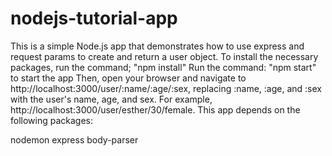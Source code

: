 # nodejs-tutorial-app
This is a simple Node.js app that demonstrates how to use express and request params to create and return a user object.
To install the necessary packages, run the command; "npm install"
Run the command: "npm start" to start the app
Then, open your browser and navigate to http://localhost:3000/user/:name/:age/:sex, replacing :name, :age, and :sex with the user's name, age, and sex. For example, http://localhost:3000/user/esther/30/female.
This app depends on the following packages:

nodemon
express
body-parser











